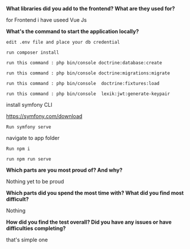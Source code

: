 **What libraries did you add to the frontend? What are they used for?**


for Frontend i have useed Vue Js 


**What's the command to start the application locally?**

`edit .env file and place your db credential`


`run composer install`


`run this command : php bin/console doctrine:database:create`


`run this command : php bin/console doctrine:migrations:migrate`


`run this command : php bin/console  doctrine:fixtures:load`


`run this command : php bin/console  lexik:jwt:generate-keypair`

install symfony CLI

https://symfony.com/download


`Run symfony serve`


navigate to app folder


`Run npm i`

`run npm run serve`

**Which parts are you most proud of? And why?**

Nothing yet to be proud

**Which parts did you spend the most time with?  What did you find most difficult?**

Nothing

**How did you find the test overall? Did you have any issues or have difficulties completing?**

that's simple one